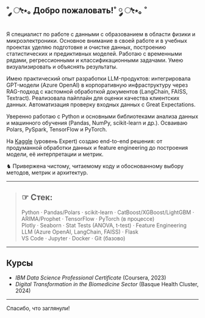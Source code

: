 ## ˚ ༘ ೀ⋆｡ Добро пожаловать!˚ ༘ ೀ⋆｡ ˚

Я специалист по работе с данными с образованием в области физики и микроэлектроники. Основное внимание в своей работе и в учебных проектах уделяю подготовке и очистке данных, построению статистических и предиктивных моделей. Работаю с временными рядами, регрессионными и классификационными задачами. Умею визуализировать и объяснять результаты.

Имею практический опыт разработки LLM-продуктов: интегрировала GPT-модели (Azure OpenAI) в корпоративную инфраструктуру через RAG-подход с кастомной обработкой документов (LangChain, FAISS, Textract). Реализовала пайплайн для оценки качества клиентских данных. Автоматизация проверку входных данных с Great Expectations.

Уверенно работаю с Python и основными библиотеками анализа данных и машинного обучения (Pandas, NumPy, scikit-learn и др.). Осваиваю Polars, PySpark, TensorFlow и PyTorch.

На [Kaggle](https://www.kaggle.com/litsea) (уровень Expert) создаю end-to-end решения: от продуманной обработки данных и feature engineering до построения модели, её интерпретации и метрик.

♞ Привержена чистому, читаемому коду и обоснованному выбору методов, метрик и архитектур.

---

> ## ☞ Стек:  
> Python · Pandas/Polars · scikit-learn · CatBoost/XGBoost/LightGBM · ARIMA/Prophet · TensorFlow · PyTorch (в процессе)  
> Plotly · Seaborn · Stat Tests (ANOVA, t-test) · Feature Engineering  
> LLM (Azure OpenAI, LangChain, FAISS) · Flask  
> VS Code · Jupyter · Docker · Git (базово)

---

## Курсы

- *IBM Data Science Professional Certificate* (Coursera, 2023)  
- *Digital Transformation in the Biomedicine Sector* (Basque Health Cluster, 2024)

---

Спасибо, что заглянули!
